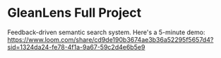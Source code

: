 # GleanLens Full Project

Feedback-driven semantic search system. Here's a 5-minute demo: https://www.loom.com/share/cd9de190b3674ae3b36a52295f5657d4?sid=1324da24-fe78-4f1a-9a67-59c2d4e6b5e9

